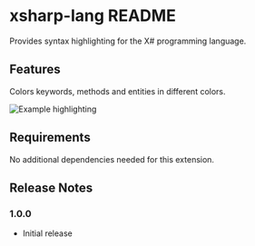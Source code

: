 # xsharp-lang README

Provides syntax highlighting for the X# programming language.

## Features

Colors keywords, methods and entities in different colors.

![Example highlighting](/images/sample.png)

## Requirements
No additional dependencies needed for this extension.

## Release Notes

### 1.0.0

- Initial release
